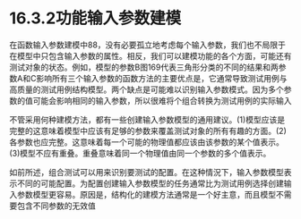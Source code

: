 # 16.3.2功能输入参数建模


在函数输入参数建模中88，没有必要孤立地考虑每个输入参数，我们也不局限于在模型中只包含输入参数的属性。相反，我们可以建模功能的各个方面，可能还有测试对象的状态。例如，模型的参数B图169代表三角形分类的不同的结果和两参数A和C影响所有三个输入参数的函数方法的主要优点是，它通常导致测试用例与高质量的测试用例结构模型。两个缺点是可能难以识别输入参数模式。因为多个参数的值可能会影响相同的输入参数，所以很难将个组合转换为测试用例的实际输入

不管采用何种建模方法，都有一些创建输入参数模型的通用建议。(1)模型应该是完整的这意味着模型中应该有足够的参数来覆盖测试对象的所有有趣的方面。(2)各参数也应完整。这意味着每一个可能的物理值都应该由该参数的某个值表示。(3)模型不应有重叠。重叠意味着同一个物理值由同一个参数的多个值表示。

如前所述，组合测试可以用来识别要测试的配置。在这种情況下，输入参数模型表示不同的可能配置。为配置创建输入参数模型的任务通常比为测试用例选择创建输入参数模型更容易。原因是，结构化的建模方法通常是一个好主意，而且模型不需要包含不同参数的无效值
